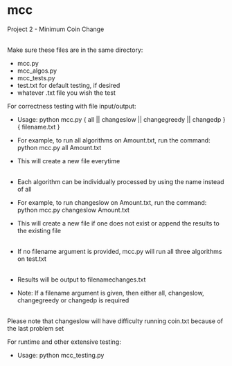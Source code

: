 # mcc
Project 2 - Minimum Coin Change<br><br>

Make sure these files are in the same directory:<br>
- mcc.py<br>
- mcc_algos.py<br>
- mcc_tests.py<br>
- test.txt for default testing, if desired<br>
- whatever .txt file you wish the test<br>

For correctness testing with file input/output:<br>
- Usage: python mcc.py { all || changeslow || changegreedy || changedp } { filename.txt }<br>
- For example, to run all algorithms on Amount.txt, run the command: python mcc.py all Amount.txt
- This will create a new file everytime<br><br>

- Each algorithm can be individually processed by using the name instead of all
- For example, to run changeslow on Amount.txt, run the command: python mcc.py changeslow Amount.txt
- This will create a new file if one does not exist or append the results to the existing file<br><br>

- If no filename argument is provided, mcc.py will run all three algorithms on test.txt<br><br>

- Results will be output to filenamechanges.txt<br>

- Note: If a filename argument is given, then either all, changeslow, changegreedy or changedp is required<br><br>

Please note that changeslow will have difficulty running coin.txt because of the last problem set<br>

For runtime and other extensive testing:<br>
- Usage: python mcc_testing.py
